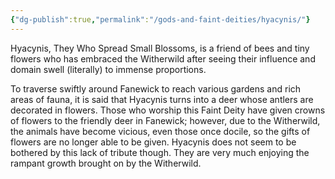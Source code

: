 ```yaml
---
{"dg-publish":true,"permalink":"/gods-and-faint-deities/hyacynis/"}
---
```



Hyacynis, They Who Spread Small Blossoms, is a friend of bees and tiny flowers who has embraced the Witherwild after seeing their influence and domain swell (literally) to immense proportions.

To traverse swiftly around Fanewick to reach various gardens and rich areas of fauna, it is said that Hyacynis turns into a deer whose antlers are decorated in flowers. Those who worship this Faint Deity have given crowns of flowers to the friendly deer in Fanewick; however, due to the Witherwild, the animals have become vicious, even those once docile, so the gifts of flowers are no longer able to be given. Hyacynis does not seem to be bothered by this lack of tribute though. They are very much enjoying the rampant growth brought on by the Witherwild.